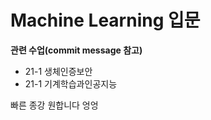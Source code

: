 # Machine Learning 입문 </br>
**관련 수업(commit message 참고)**
* 21-1 생체인증보안
* 21-1 기계학습과인공지능

빠른 종강 원합니다 엉엉

